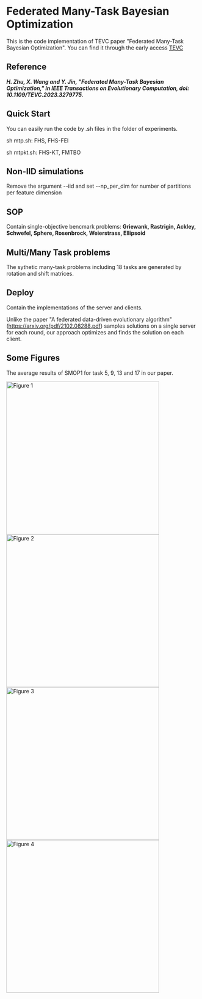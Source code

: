 # Federated Many-Task Bayesian Optimization
 
This is the code implementation of TEVC paper "Federated Many-Task Bayesian Optimization". You can find it through the early access [TEVC](https://ieeexplore.ieee.org/document/10141991)

## Reference
***H. Zhu, X. Wang and Y. Jin, "Federated Many-Task Bayesian Optimization," in IEEE Transactions on Evolutionary Computation, doi: 10.1109/TEVC.2023.3279775.***

## Quick Start
You can easily run the code by .sh files in the folder of experiments.

sh mtp.sh: FHS, FHS-FEI

sh mtpkt.sh: FHS-KT, FMTBO

## Non-IID simulations
Remove the argument --iid and set --np_per_dim for number of partitions per feature dimension

## SOP
Contain single-objective bencmark problems: **Griewank, Rastrigin, Ackley, Schwefel, Sphere, Rosenbrock, Weierstrass, Ellipsoid**

## Multi/Many Task problems
The sythetic many-task problems including 18 tasks are generated by rotation and shift matrices.

## Deploy
Contain the implementations of the server and clients. 

Unlike the paper "A federated data-driven evolutionary
algorithm" (https://arxiv.org/pdf/2102.08288.pdf) samples solutions on a single server for each round, our approach optimizes and finds the solution on each client.

## Some Figures
The average results of SMOP1 for task 5, 9, 13 and 17 in our paper.

<div>
  <img src="figures/SMOP1_5.png" alt="Figure 1" width="400" />
  <img src="figures/SMOP1_9.png" alt="Figure 2" width="400" />
  <img src="figures/SMOP1_13.png" alt="Figure 3" width="400" />
  <img src="figures/SMOP1_17.png" alt="Figure 4" width="400" />
</div>
